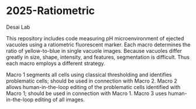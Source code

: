 # 2025-Ratiometric
Desai Lab

This repository includes code measuring pH microenvironment of ejected vacuoles using a ratiometric fluorescent marker.  Each macro determines the ratio of yellow-to-blue in single vacuole images.  Because vacuoles differ greatly in size, shape, intensity, and features, segmentation is difficult.  Thus each macro employs a different strategy.

Macro 1 segments all cells using classical thresholding and identifies problematic cells; should be used in connection with Macro 2.
Macro 2 allows human-in-the-loop editing of the problematic cells identified with Macro 1; should be used in connection with Macro 1.
Macro 3 uses human-in-the-loop editing of all images.
